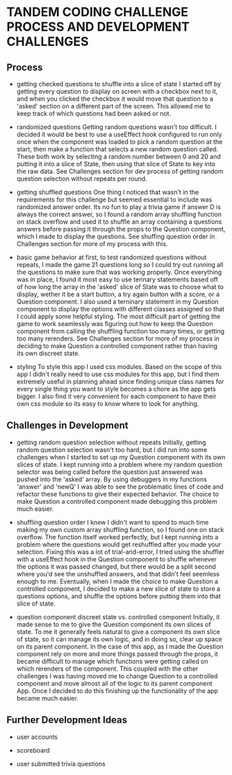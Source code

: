 # TANDEM CODING CHALLENGE PROCESS AND DEVELOPMENT CHALLENGES

## Process

- getting checked questions to shuffle into a slice of state
    I started off by getting every question to display on screen with a checkbox next to it, and when you clicked the checkbox it would move that question to a 'asked' section on a different part of the screen. This allowed me to keep track of which questions had been asked or not.

- randomized questions
    Getting random questions wasn't too difficult. I decided it would be best to use a useEffect hook configured to run only once when the component was loaded to pick a random question at the start, then make a function that selects a new random question called. These both work by selecting a random number between 0 and 20 and putting it into a slice of State, then using that slice of State to key into the raw data. See Challenges section for dev process of getting random question selection without repeats per round.

- getting shuffled questions
    One thing I noticed that wasn't in the requirements for this challenge but seemed essential to include was randomized answer order. Its no fun to play a trivia game if answer D is always the correct answer, so I found a random array shuffling function on stack overflow and used it to shuffle an array containing a questions answers before passing it through the props to the Question component, which I made to display the questions. See shuffing question order in Challenges section for more of my process with this.

- basic game behavior
    at first, to test randomized questions without repeats, I made the game 21 questions long so I could try out running all the questions to make sure that was working properly. Once everything was in place, I found it most easy to use terinary statements based off of how long the array in the 'asked' slice of State was to choose what to display, wether it be a start button, a try again button with a score, or a Question component. I also used a terninary statement in my Question component to display the options with different classes assigned so that I could apply some helpful styling. The most difficult part of getting the game to work seamlessly was figuring out how to keep the Question component from calling the shuffling function too many times, or getting too many rerenders. See Challenges section for more of my process in deciding to make Question a controlled component rather than having its own discreet state.

- styling
    To style this app I used css modules. Based on the scope of this app I didn't really need to use css modules for this app, but I find them extremely useful in planning ahead since finding unique class names for every single thing you want to style becomes a chore as the app gets bigger. I also find it very convenient for each component to have their own css module so its easy to know where to look for anything.


## Challenges in Development

- getting random question selection without repeats
    Initially, getting random question selection wasn't too hard, but I did run into some challenges when I started to set up my Question component with its own slices of state. I kept running into a problem where my random question selector was being called before the question just answered was pushed into the 'asked' array. By using debuggers in my functions 'answer' and 'newQ' I was able to see the problematic lines of code and refactor these functions to give their expected behavior. The choice to make Question a controlled component made debugging this problem much easier.

- shuffling question order
    I knew I didn't want to spend to much time making my own custom array shuffling function, so I found one on stack overflow. The function itself worked perfectly, but I kept running into a problem where the questions would get reshuffled after you made your selection. Fixing this was a lot of trial-and-error, I tried using the shuffler with a useEffect hook in the Question component to shuffle whenever the options it was passed changed, but there would be a split second where you'd see the unshuffled answers, and that didn't feel seemless enough to me. Eventually, when I made the choice to make Question a controlled component, I decided to make a new slice of state to store a questions options, and shuffle the options before putting them into that slice of state.

- question component discreet state vs. controlled component
    Initially, it made sense to me to give the Question component its own slices of state. To me it generally feels natural to give a component its own slice of state, so it can manage its own logic, and in doing so, clear up space on its parent component. In the case of this app, as I made the Question component rely on more and more things passed through the props, it became difficult to manage which functions were getting called on which rerenders of the component. This coupled with the other challenges I was having moved me to change Question to a controlled component and move almost all of the logic to its parent component App. Once I decided to do this finishing up the functionality of the app became much easier.


## Further Development Ideas

- user accounts

- scoreboard

- user submitted trivia questions
